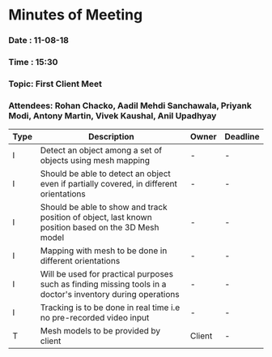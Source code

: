 # Minutes of Meeting
 
### Date : 11-08-18
### Time : 15:30
### Topic: First Client Meet
### Attendees: Rohan Chacko, Aadil Mehdi Sanchawala, Priyank Modi, Antony Martin, Vivek Kaushal, Anil Upadhyay

Type | Description | Owner | Deadline
---- | ---- | ---- | ----
I | Detect an object among a set of objects using mesh mapping | - | -
I | Should be able to detect an object even if partially covered, in different orientations | - | -
I | Should be able to show and track position of object, last known position based on the 3D Mesh model | - | -
I | Mapping with mesh to be done in different orientations | - | -
I | Will be used for practical purposes such as finding missing tools in a doctor's inventory during operations | - | -
I | Tracking is to be done in real time i.e no pre-recorded video input  | - | -
T | Mesh models to be provided by client | Client | -
